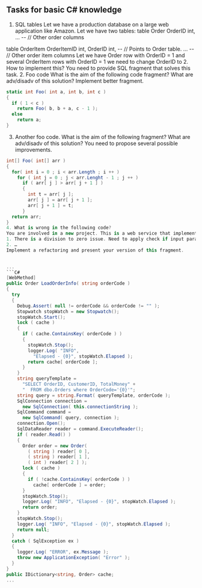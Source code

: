 ﻿## Tasks for basic C# knowledge
1. SQL tables
Let we have a production database on a large web application like Amazon. Let we have two tables:
table Order
  OrderID int,
  ... -- // Other order columns

table OrderItem
  OrderItemID int,
  OrderID int, -- // Points to Order table.
  ... -- // Other order item columns
Let we have Order row with OrderID = 1 and several OrderItem rows with OrderID = 1 we need to change OrderID to 2. How to implement this? You need to provide SQL fragment that solves this task.
2. Foo code
What is the aim of the following code fragment? What are adv/disadv of this solution? Implement better fragment.
```C#
static int Foo( int a, int b, int c )
{
  if ( 1 < c )
    return Foo( b, b + a, c - 1 );
  else
    return a;
}
```
3. Another foo code.
What is the aim of the following fragment? What are adv/disadv of this solution? You need to propose several possible improvements.
```C#
int[] Foo( int[] arr )
{
  for( int i = 0 ; i < arr.Length ; i ++ )
    for ( int j = 0 ; j < arr.Lenght - 1 ; j ++ )
      if ( arr[ j ] > arr[ j + 1 ] )
      {
        int t = arr[ j ];
        arr[ j ] = arr[ j + 1 ];
        arr[ j + 1 ] = t;
      }
  return arr;
}
4. What is wrong in the following code?
You are involved in a new project. This is a web service that implements access to database for a web application like Amazon. Your IT lead asks you to analyze following code fragment. Your goal is to identify as much more issues as you can and compose a list of issues in the following form: brief issue description - how to resolve.
1. There is a division to zero issue. Need to apply check if input parameter is not zero.
2. …
Implement a refactoring and present your version of this fragment.
 

...
```C#
[WebMethod]
public Order LoadOrderInfo( string orderCode )
{
  try
  {
    Debug.Assert( null != orderCode && orderCode != "" );
    Stopwatch stopWatch = new Stopwatch();
    stopWatch.Start();
    lock ( cache )
    {
      if ( cache.ContainsKey( orderCode ) )
      {
        stopWatch.Stop();
        logger.Log( "INFO",
          "Elapsed - {0}", stopWatch.Elapsed );
        return cache[ orderCode ];
      }
    }
    string queryTemplate =
      "SELECT OrderID, CustomerID, TotalMoney" +
      "  FROM dbo.Orders where OrderCode='{0}'";
    string query = string.Format( queryTemplate, orderCode );
    SqlConnection connection =
      new SqlConnection( this.connectionString );
    SqlCommand command =
      new SqlCommand( query, connection );
    connection.Open();
    SqlDataReader reader = command.ExecuteReader();
    if ( reader.Read() )
    {
      Order order = new Order(
        ( string ) reader[ 0 ],
        ( string ) reader[ 1 ],
        ( int ) reader[ 2 ] );
      lock ( cache )
      {
        if ( !cache.ContainsKey( orderCode ) )
          cache[ orderCode ] = order;
      }
      stopWatch.Stop();
      logger.Log( "INFO", "Elapsed - {0}", stopWatch.Elapsed );
      return order;
    }
    stopWatch.Stop();
    logger.Log( "INFO", "Elapsed - {0}", stopWatch.Elapsed );
    return null;
  }
  catch ( SqlException ex )
  {
    logger.Log( "ERROR", ex.Message );
    throw new ApplicationException( "Error" );
  }
}
public IDictionary<string, Order> cache;
...
